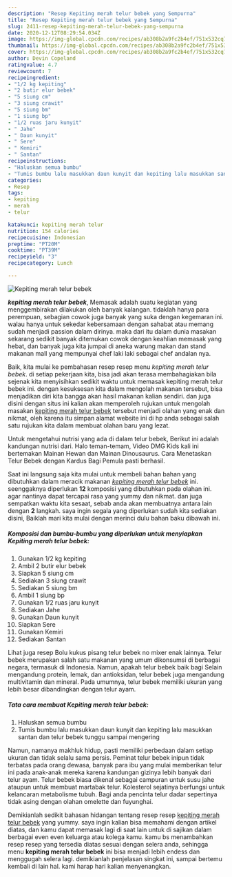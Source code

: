 ```yaml
---
description: "Resep Kepiting merah telur bebek yang Sempurna"
title: "Resep Kepiting merah telur bebek yang Sempurna"
slug: 2411-resep-kepiting-merah-telur-bebek-yang-sempurna
date: 2020-12-12T08:29:54.034Z
image: https://img-global.cpcdn.com/recipes/ab308b2a9fc2b4ef/751x532cq70/kepiting-merah-telur-bebek-foto-resep-utama.jpg
thumbnail: https://img-global.cpcdn.com/recipes/ab308b2a9fc2b4ef/751x532cq70/kepiting-merah-telur-bebek-foto-resep-utama.jpg
cover: https://img-global.cpcdn.com/recipes/ab308b2a9fc2b4ef/751x532cq70/kepiting-merah-telur-bebek-foto-resep-utama.jpg
author: Devin Copeland
ratingvalue: 4.7
reviewcount: 7
recipeingredient:
- "1/2 kg kepiting"
- "2 butir elur bebek"
- "5 siung cm"
- "3 siung crawit"
- "5 siung bm"
- "1 siung bp"
- "1/2 ruas jaru kunyit"
- " Jahe"
- " Daun kunyit"
- " Sere"
- " Kemiri"
- " Santan"
recipeinstructions:
- "Haluskan semua bumbu"
- "Tumis bumbu lalu masukkan daun kunyit dan kepiting lalu masukkan santan dan telur bebek tunggu sampai mengering"
categories:
- Resep
tags:
- kepiting
- merah
- telur

katakunci: kepiting merah telur 
nutrition: 154 calories
recipecuisine: Indonesian
preptime: "PT20M"
cooktime: "PT39M"
recipeyield: "3"
recipecategory: Lunch

---
```



![Kepiting merah telur bebek](https://img-global.cpcdn.com/recipes/ab308b2a9fc2b4ef/751x532cq70/kepiting-merah-telur-bebek-foto-resep-utama.jpg)

<b><i>kepiting merah telur bebek</i></b>, Memasak adalah suatu kegiatan yang menggembirakan dilakukan oleh banyak kalangan. tidaklah hanya para perempuan, sebagian cowok juga banyak yang suka dengan kegemaran ini. walau hanya untuk sekedar kebersamaan dengan sahabat atau memang sudah menjadi passion dalam dirinya. maka dari itu dalam dunia masakan sekarang sedikit banyak ditemukan cowok dengan keahlian memasak yang hebat, dan banyak juga kita jumpai di aneka warung makan dan stand makanan mall yang mempunyai chef laki laki sebagai chef andalan nya.

Baik, kita mulai ke pembahasan resep resep menu <i>kepiting merah telur bebek</i>. di setiap pekerjaan kita, bisa jadi akan terasa membahagiakan bila sejenak kita menyisihkan sedikit waktu untuk memasak kepiting merah telur bebek ini. dengan kesuksesan kita dalam mengolah makanan tersebut, bisa menjadikan diri kita bangga akan hasil makanan kalian sendiri. dan juga disini dengan situs ini kalian akan memperoleh rujukan untuk mengolah masakan <u>kepiting merah telur bebek</u> tersebut menjadi olahan yang enak dan nikmat, oleh karena itu simpan alamat website ini di hp anda sebagai salah satu rujukan kita dalam membuat olahan baru yang lezat.

Untuk mengetahui nutrisi yang ada di dalam telur bebek, Berikut ini adalah kandungan nutrisi dari. Halo teman-temam, Video DMG Kids kali ini bertemakan Mainan Hewan dan Mainan Dinousaurus. Cara Menetaskan Telur Bebek dengan Kardus Bagi Pemula pasti berhasil.


Saat ini langsung saja kita mulai untuk membeli bahan bahan yang dibutuhkan dalam meracik makanan <u><i>kepiting merah telur bebek</i></u> ini. seenggaknya diperlukan <b>12</b> komposisi yang dibutuhkan pada olahan ini. agar nantinya dapat tercapai rasa yang yummy dan nikmat. dan juga sempatkan waktu kita sesaat, sebab anda akan membuatnya antara lain dengan <b>2</b> langkah. saya ingin segala yang diperlukan sudah kita sediakan disini, Baiklah mari kita mulai dengan merinci dulu bahan baku dibawah ini.

<!--inarticleads1-->

##### Komposisi dan bumbu-bumbu yang diperlukan untuk menyiapkan Kepiting merah telur bebek:

1. Gunakan 1/2 kg kepiting
1. Ambil 2 butir elur bebek
1. Siapkan 5 siung cm
1. Sediakan 3 siung crawit
1. Sediakan 5 siung bm
1. Ambil 1 siung bp
1. Gunakan 1/2 ruas jaru kunyit
1. Sediakan  Jahe
1. Gunakan  Daun kunyit
1. Siapkan  Sere
1. Gunakan  Kemiri
1. Sediakan  Santan


Lihat juga resep Bolu kukus pisang telur bebek no mixer enak lainnya. Telur bebek merupakan salah satu makanan yang umum dikonsumsi di berbagai negara, termasuk di Indonesia. Namun, apakah telur bebek baik bagi Selain mengandung protein, lemak, dan antioksidan, telur bebek juga mengandung multivitamin dan mineral. Pada umumnya, telur bebek memiliki ukuran yang lebih besar dibandingkan dengan telur ayam. 

<!--inarticleads2-->

##### Tata cara membuat Kepiting merah telur bebek:

1. Haluskan semua bumbu
1. Tumis bumbu lalu masukkan daun kunyit dan kepiting lalu masukkan santan dan telur bebek tunggu sampai mengering


Namun, namanya makhluk hidup, pasti memiliki perbedaan dalam setiap ukuran dan tidak selalu sama persis. Peminat telur bebek inipun tidak terbatas pada orang dewasa, banyak para ibu yang mulai memberikan telur ini pada anak-anak mereka karena kandungan gizinya lebih banyak dari telur ayam. Telur bebek biasa dikenal sebagai campuran untuk susu jahe ataupun untuk membuat martabak telur. Kolesterol sejatinya berfungsi untuk kelancaran metabolisme tubuh. Bagi anda pencinta telur dadar sepertinya tidak asing dengan olahan omelette dan fuyunghai. 

Demikianlah sedikit bahasan hidangan tentang resep resep <u>kepiting merah telur bebek</u> yang yummy. saya ingin kalian bisa memahami dengan artikel diatas, dan kamu dapat memasak lagi di saat lain untuk di sajikan dalam berbagai even even keluarga atau kolega kamu. kamu bs menambahkan resep resep yang tersedia diatas sesuai dengan selera anda, sehingga menu <b>kepiting merah telur bebek</b> ini bisa menjadi lebih endess dan menggugah selera lagi. demikianlah penjelasan singkat ini, sampai bertemu kembali di lain hal. kami harap hari kalian menyenangkan.
